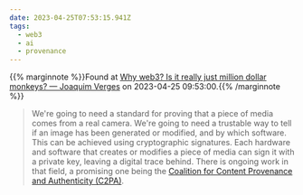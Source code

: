 ```yaml
---
date: 2023-04-25T07:53:15.941Z
tags:
  - web3
  - ai
  - provenance
---
```

{{% marginnote %}}Found at [Why web3? Is it really just million dollar monkeys? — Joaquim Verges](https://mirror.xyz/joenrv.eth/F3_KhLpyVOfkI_77_MRQuGK4SAvjhBVnnYHZkkczCPo) on 2023-04-25 09:53:00.{{% /marginnote %}}

> We're going to need a standard for proving that a piece of media comes from a real camera. We're going to need a trustable way to tell if an image has been generated or modified, and by which software. This can be achieved using cryptographic signatures. Each hardware and software that creates or modifies a piece of media can sign it with a private key, leaving a digital trace behind. There is ongoing work in that field, a promising one being the [Coalition for Content Provenance and Authenticity (C2PA)](https://c2pa.org/specifications/specifications/1.3/index.html).

